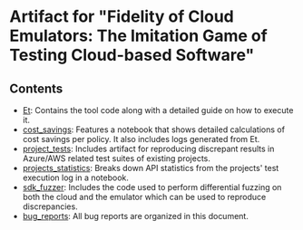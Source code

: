 # Artifact for "Fidelity of Cloud Emulators: The Imitation Game of Testing Cloud-based Software"

## Contents


- [Et](Et/): Contains the tool code along with a detailed guide on how to execute it.
- [cost_savings](cost_savings/): Features a notebook that shows detailed calculations of cost savings per policy. It also includes logs generated from Et.
- [project_tests](project_tests/): Includes artifact for reproducing discrepant results in Azure/AWS related test suites of existing projects.
- [projects_statistics](projects_statistics/): Breaks down API statistics from the projects' test execution log in a notebook.
- [sdk_fuzzer](sdk_fuzzer/): Includes the code used to perform differential fuzzing on both the cloud and the emulator which can be used to reproduce discrepancies.
- [bug_reports](bug_reports.md): All bug reports are organized in this document.
